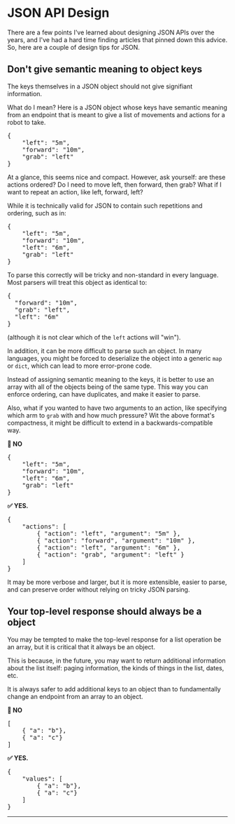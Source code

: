 # JSON API Design

There are a few points I've learned about designing JSON APIs over the years, and I've had a hard time finding articles that pinned down this advice. So, here are a couple of design tips for JSON.

## Don't give semantic meaning to object keys

The keys themselves in a JSON object should not give signifiant information.

What do I mean? Here is a JSON object whose keys have semantic meaning from an endpoint that is meant to give a list of movements and actions for a robot to take.

<pre>
{
    "left": "5m",
    "forward": "10m",
    "grab": "left"
}
</pre>

At a glance, this seems nice and compact. However, ask yourself: are these actions ordered? Do I need to move left, then forward, then grab? What if I want to repeat an action, like left, forward, left?

While it is technically valid for JSON to contain such repetitions and ordering, such as in:
<pre>
{
    "left": "5m",
    "forward": "10m",
    "left": "6m",
    "grab": "left"
}
</pre>

To parse this correctly will be tricky and non-standard in every language.
Most parsers will treat this object as identical to:

<pre>
{
  "forward": "10m",
  "grab": "left",
  "left": "6m"
}
</pre>

(although it is not clear which of the `left` actions will "win").

In addition, it can be more difficult to parse such an object. In many languages, you might be forced to deserialize the object into a generic `map` or `dict`, which can lead to more error-prone code.

Instead of assigning semantic meaning to the keys, it is better to use an array with all of the objects being of the same type. This way you can enforce ordering, can have duplicates, and make it easier to parse.

Also, what if you wanted to have two arguments to an action, like specifying which arm to `grab` with and how much pressure? Wit the above format's compactness, it might be difficult to extend in a backwards-compatible way.

**🚫 NO**

<pre>
{
    "left": "5m",
    "forward": "10m",
    "left": "6m",
    "grab": "left"
}
</pre>

**✅ YES.**

<pre>
{
    "actions": [
        { "action": "left", "argument": "5m" },
        { "action": "forward", "argument": "10m" },
        { "action": "left", "argument": "6m" },
        { "action": "grab", "argument": "left" }
    ]
}
</pre>

It may be more verbose and larger, but it is more extensible, easier to parse, and can preserve order without relying on tricky JSON parsing.

## Your top-level response should always be a object

You may be tempted to make the top-level response for a list operation be an array, but it is critical that it always be an object.

This is because, in the future, you may want to return additional information about the list itself: paging information, the kinds of things in the list, dates, etc.

It is always safer to add additional keys to an object than to fundamentally change an endpoint from an array to an object.

**🚫 NO**

<pre>
[
    { "a": "b"},
    { "a": "c"}
]
</pre>

**✅ YES.**

<pre>
{
    "values": [
        { "a": "b"},
        { "a": "c"}
    ]
}
</pre>

<hr />